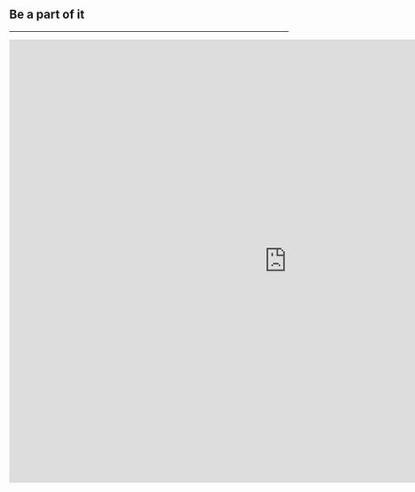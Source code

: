 ﻿## Be a part of it
---

<iframe src="https://docs.google.com/forms/d/1QCkPZ8bTNd6ZgaIoeIJTrcZUxRB8v73TgI92fh0k5j0/viewform?embedded=true" width="1000" height="800" frameborder="0" marginheight="0" marginwidth="0">Loading...</iframe>


